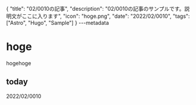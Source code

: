 {
  "title": "02/0010の記事",
  "description": "02/0010の記事のサンプルです。説明文がここに入ります",
  "icon": "hoge.png",
  "date": "2022/02/0010",
  "tags": ["Astro", "Hugo", "Sample"]
}
---metadata

# hoge
hogehoge

## today
2022/02/0010